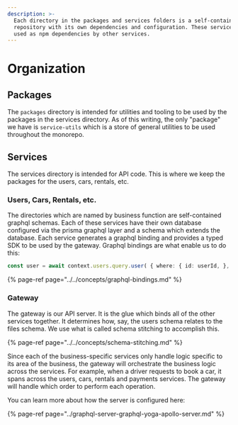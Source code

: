 ```yaml
---
description: >-
  Each directory in the packages and services folders is a self-contained
  repository with its own dependencies and configuration. These services can be
  used as npm dependencies by other services.
---
```


# Organization

## Packages

The `packages` directory is intended for utilities and tooling to be used by the packages in the services directory. As of this writing, the only "package" we have is `service-utils` which is a store of general utilities to be used throughout the monorepo.

## Services

The services directory is intended for API code. This is where we keep the packages for the users, cars, rentals, etc. 

### Users, Cars, Rentals, etc.

The directories which are named by business function are self-contained graphql schemas. Each of these services have their own database configured via the prisma graphql layer and a schema which extends the database. Each service generates a graphql binding and provides a typed SDK to be used by the gateway. Graphql bindings are what enable us to do this:

```typescript
const user = await context.users.query.user( { where: { id: userId, }, }, "{ id firstName }", { context } ) 
```

{% page-ref page="../../concepts/graphql-bindings.md" %}

### Gateway

The gateway is our API server. It is the glue which binds all of the other services together. It determines how, say, the users schema relates to the files schema. We use what is called schema stitching to accomplish this.

{% page-ref page="../../concepts/schema-stitching.md" %}

Since each of the business-specific services only handle logic specific to its area of the business, the gateway will orchestrate the business logic across the services. For example, when a driver requests to book a car, it spans across the users, cars, rentals and payments services. The gateway will handle which order to perform each operation.

You can learn more about how the server is configured here:

{% page-ref page="../graphql-server-graphql-yoga-apollo-server.md" %}

